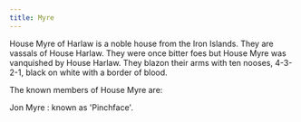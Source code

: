 ```yaml
---
title: Myre
---
```


House Myre of Harlaw is a noble house from the Iron Islands. They are vassals of House Harlaw. They were once bitter foes but House Myre was vanquished by House Harlaw. They blazon their arms with ten nooses, 4-3-2-1, black on white with a border of blood.

The known members of House Myre are:

Jon Myre : known as 'Pinchface'. 


